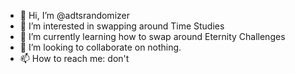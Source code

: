 - 👋 Hi, I’m @adtsrandomizer
- 👀 I’m interested in swapping around Time Studies
- 🌱 I’m currently learning how to swap around Eternity Challenges
- 💞️ I’m looking to collaborate on nothing.
- 📫 How to reach me: don't

<!---
adtsrandomizer/adtsrandomizer is a ✨ special ✨ repository because its `README.md` (this file) appears on your GitHub profile.
You can click the Preview link to take a look at your changes.
--->
